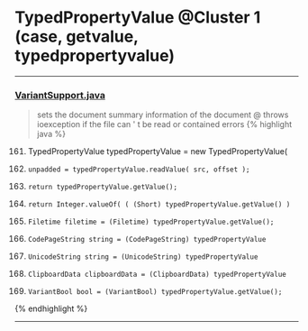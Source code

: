 # TypedPropertyValue @Cluster 1 (case, getvalue, typedpropertyvalue)

***

### [VariantSupport.java](https://searchcode.com/codesearch/view/97383361/)
> sets the document summary information of the document @ throws ioexception if the file can ' t be read or contained errors 
{% highlight java %}
161. TypedPropertyValue typedPropertyValue = new TypedPropertyValue(
166.     unpadded = typedPropertyValue.readValue( src, offset );
188.     return typedPropertyValue.getValue();
196.     return Integer.valueOf( ( (Short) typedPropertyValue.getValue() )
201.     Filetime filetime = (Filetime) typedPropertyValue.getValue();
207.     CodePageString string = (CodePageString) typedPropertyValue
213.     UnicodeString string = (UnicodeString) typedPropertyValue
237.     ClipboardData clipboardData = (ClipboardData) typedPropertyValue
244.     VariantBool bool = (VariantBool) typedPropertyValue.getValue();
{% endhighlight %}

***

